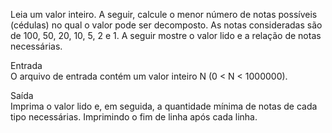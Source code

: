 Leia um valor inteiro. A seguir, calcule o menor número de notas possíveis (cédulas) no qual o valor pode ser decomposto. As notas consideradas são de 100, 50, 20, 10, 5, 2 e 1. A seguir mostre o valor lido e a relação de notas necessárias.

Entrada<br>
O arquivo de entrada contém um valor inteiro N (0 < N < 1000000).

Saída<br>
Imprima o valor lido e, em seguida, a quantidade mínima de notas de cada tipo necessárias. Imprimindo o fim de linha após cada linha.